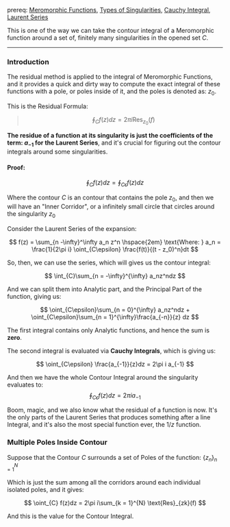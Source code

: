 prereq: [Meromorphic Functions](Meromorphic%20Functions.md), [Types of Singularities](Types%20of%20Singularities.md), [Cauchy Integral](Cauchy%20Integral.md), [Laurent Series](Laurent%20Series.md)

This is one of the way we can take the contour integral of a Meromorphic function around a set of, finitely many singularities in the opened set $C$. 

---

###  Introduction 
The residual method is applied to the integral of Meromorphic Functions, and it provides a quick and dirty way to compute the exact integral of these functions with a pole, or poles inside of it, and the poles is denoted as: $z_0$. 

This is the Residual Formula: 

> $$
> \oint_C f(z)dz = 2\pi i \text{Res}_{z_0}(f)
> $$

**The residue of a function at its singularity is just the coefficients of the term: $a_{-1}$ for the Laurent Series**, and it's crucial for figuring out the contour integrals around some singularities. 

#### Proof: 

$$\oint_Cf(z)dz = \oint_{C\epsilon} f(z)dz$$

Where the contour $C$ is an contour that contains the pole $z_0$, and then we will have an "Inner Corridor", or a infinitely small circle that circles around the singularity $z_0$

Consider the Laurent Series of the expansion: 

$$
f(z) = \sum_{n -\infty}^\infty a_n z^n \hspace{2em} \text{Where: } a_n = 
\frac{1}{2\pi i} \oint_{C\epsilon} \frac{f(t)}{(t - z_0)^n}dt
$$

So, then, we can use the series, which will gives us the contour integral: 

$$
\int_{C}\sum_{n = -\infty}^{\infty} a_nz^ndz
$$

And we can split them into Analytic part, and the Principal Part of the function, giving us: 

$$
\oint_{C\epsilon}\sum_{n = 0}^{\infty} a_nz^ndz + \oint_{C\epsilon}\sum_{n = 1}^{\infty}\frac{a_{-n}}{z} dz
$$

The first integral contains only Analytic functions, and hence the sum is **zero**. 

The second integral is evaluated via **Cauchy Integrals**, which is giving us: 

$$
\oint_{C\epsilon} \frac{a_{-1}}{z}dz = 2\pi i a_{-1}
$$

And then we have the whole Contour Integral around the singularity evaluates to: 
$$
\oint_{C\epsilon} f(z)dz = 2\pi ia_{-1}
$$

Boom, magic, and we also know what the residual of a function is now. It's the only parts of the Laurent Series that produces something after a line Integral, and it's  also the most special function ever, the $1/z$ function. 

### Multiple Poles Inside Contour
 
Suppose that the Contour $C$ surrounds a set of Poles of the function: $\{z_n\}_{n = 1}^N$

Which is just the sum among all the corridors around each individual isolated poles, and it gives: 

$$
\oint_{C} f(z)dz = 2\pi i\sum_{k = 1}^{N} \text{Res}_{zk}(f)
$$

And this is the value for the Contour Integral. 


